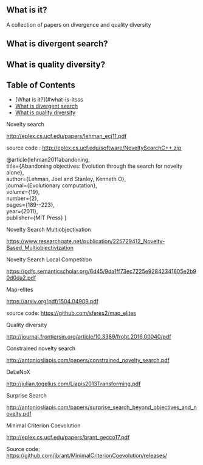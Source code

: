 ## What is it?

A collection of papers on divergence and quality diversity

## What is divergent search?

## What is quality diversity?

## Table of Contents

- [What is it?](#what-is-itsss
- [What is divergent search](#what-divergent)
- [What is quality diversity](#what-quality-diversity)


Novelty search

http://eplex.cs.ucf.edu/papers/lehman_ecj11.pdf

source code : http://eplex.cs.ucf.edu/software/NoveltySearchC++.zip

<p>			
@article{lehman2011abandoning,<BR/>	
title={Abandoning objectives: Evolution through the search for novelty alone},<BR/>
  author={Lehman, Joel and Stanley, Kenneth O},<BR/>
  journal={Evolutionary computation},<BR/>
  volume={19},<BR/>
  number={2},<BR/>
  pages={189--223},<BR/>
  year={2011},<BR/>
  publisher={MIT Press}	}<BR/>
</p>

Novelty Search Multiobjectivation

https://www.researchgate.net/publication/225729412_Novelty-Based_Multiobjectivization

Novelty Search Local Competition

https://pdfs.semanticscholar.org/6d45/9da1ff73ec7225e92842341605e2b90d0da2.pdf

Map-elites

https://arxiv.org/pdf/1504.04909.pdf

source code: https://github.com/sferes2/map_elites

Quality diversity

http://journal.frontiersin.org/article/10.3389/frobt.2016.00040/pdf

Constrained novelty search

http://antoniosliapis.com/papers/constrained_novelty_search.pdf

DeLeNoX

http://julian.togelius.com/Liapis2013Transforming.pdf

Surprise Search

http://antoniosliapis.com/papers/surprise_search_beyond_objectives_and_novelty.pdf

Minimal Criterion Coevolution

http://eplex.cs.ucf.edu/papers/brant_gecco17.pdf

Source code: https://github.com/jbrant/MinimalCriterionCoevolution/releases/
